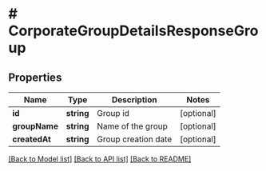 # # CorporateGroupDetailsResponseGroup

## Properties

Name | Type | Description | Notes
------------ | ------------- | ------------- | -------------
**id** | **string** | Group id | [optional]
**groupName** | **string** | Name of the group | [optional]
**createdAt** | **string** | Group creation date | [optional]

[[Back to Model list]](../../README.md#models) [[Back to API list]](../../README.md#endpoints) [[Back to README]](../../README.md)
